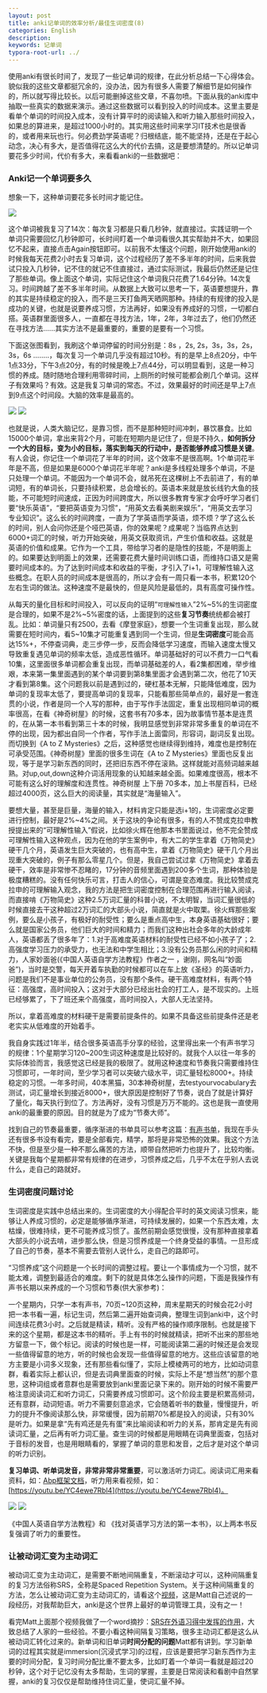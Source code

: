 ```yaml
---
layout: post
title: anki记单词的效率分析/最佳生词密度(8)
categories: English
description: 
keywords: 记单词
typora-root-url: ../
---
```


使用anki有很长时间了，发现了一些记单词的规律，在此分析总结一下心得体会。貌似我的这些文章都挺冗余的，没办法，因为有很多人需要了解细节是如何操作的，所以就写得比较长。以后可能删掉这些文章，不喜勿喷。下面从我的anki库中抽取一些真实的数据来演示。通过这些数据可以看到投入的时间成本。这里主要是看单个单词的时间投入成本，没有计算平时的阅读输入和听力输入那些时间投入，如果总的算进来，是超过1000小时的。其实用这些时间来学习IT技术也是很香的，或者用来玩也行。何必费劲学英语呢？归根结底，能不能坚持，还是在于起心动念，决心有多大，是否值得花这么大的代价去搞，这是要想清楚的。所以记单词要花多少时间，代价有多大，来看看anki的一些数据吧：

### Anki记一个单词要多久

想象一下，这种单词要花多长时间才能记住。

<img src="https://cs-cn.top//images/posts/coresspond_054502.png"/>

这个单词被我复习了14次：每次复习都是只看几秒钟，就直接过。实践证明一个单词只需要回忆几秒钟即可，长时间盯着一个单词看很久其实帮助并不大，如果回忆不起来，直接点击Again按钮即可。以前我不太懂这个问题，刚开始使用anki的时候我每天花费2小时去复习单词，这个过程经历了差不多半年的时间，后来我尝试只投入几秒钟，记不住的就记不住直接过，通过实际测试，我最后仍然还是记住了那些单词。像上面这个单词，实际记住这个单词我只花费了1.64分钟。14次复习。时间跨越了差不多半年时间。从数据上大致可以思考一下，英语要想提升，靠的其实是持续稳定的投入，而不是三天打鱼两天晒网那种。持续的有规律的投入是成功的关键，也就是说要养成习惯，方法再好，如果没有养成好的习惯，一切都白搭。英语群里面很多人，一直都在寻找方法，1年，2年，3年过去了，他们仍然还在寻找方法......其实方法不是最重要的，重要的是要有一个习惯。

下面这张图看到，我刷这个单词停留的时间分别是：8s ，2s, 2s，3s，3s，2s，3s，6s ........，每次复习一个单词几乎没有超过10秒。有的是早上8点20分，中午1点33分，下午3点20分，有的时候是晚上7点44分，可以明显看到，这是一种习惯的养成。随时随地合理利用零碎时间，上厕所的时候可能都会刷几个单词。这样子有效果吗？有效。这是我复习单词的常态。不过，效果最好的时间还是早上7点到9点这个时间段。大脑的效率是最高的。

<img src="https://cs-cn.top//images/posts/reviews_55030.png"/>

<img src="https://cs-cn.top//images/posts/details_55909.png"/>

也就是说，人类大脑记忆，是靠习惯，而不是那种短时间冲刺，暴饮暴食。比如15000个单词，拿出来背2个月，可能在短期内是记住了，但是不持久，**如何拆分一个大的目标，变为小的目标，落实到每天的行动中，是否能够养成习惯是关键**。有人会说，你记住一个单词花了半年的时间，这个效率不是很高啊。1个单词花半年是不高，但是如果是6000个单词花半年呢？anki是多线程处理多个单词，不是只处理一个单词。不能因为一个单词不会，就吊死在这棵树上不去前进了，有的单词短，有的单词长，只要持续积累，总会增长的。英语本来就是放长线钓大鱼的技能，不可能短时间速成，正因为时间跨度大，所以很多教育专家才会呼吁学习者们要“快乐英语”，“要把英语变为习惯”，“用英文去看美剧来娱乐”，“用英文去学习专业知识”。这么长的时间跨度，一直为了学英语而学英语，烦不烦？学了这么长的时间，别人会问你还是个哑巴英语，你的效果呢？成果呢？当临界点达到6000+词汇的时候，听力开始突破，用英文获取资讯，产生价值和收益。这就是英语的价值和成果。它作为一个工具，带给学习者的是隐性的技能，不是明面上的。如果要达到明面上的效果，还需要花费大量时间训练口语，而维持口语又是需要时间成本的。为了达到时间成本和收益的平衡，才引入了i+1，可理解性输入这些概念。在职人员的时间成本是很高的，所以才会有一周只看一本书，积累120个左右生词的做法。这种速度不是最快的，但是风险是最低的，具有高度可操作性。

从每天的量化目标和时间投入，可以反向的证明“`可理解性输入`”2%~5%的生词密度是合理的，如果不是2%~5%密度的话，上面提到的这些**复习节奏**统统都会被打乱。比如：单词量只有2500，去看《摩登家庭》，想要一个生词重复出现，那么就需要在短时间内，看5~10集才可能重复遇到同一个生词，但是**生词密度**可能会高达15%+，不停查词典，走三步停一步，反而会降低学习速度，而输入速度太慢又导致重复遇见单词的频率太低，造成恶性循环。单词基础好的可以不费力一口气看10集，这里面很多单词都会重复出现，而单词基础差的人，看2集都困难，举步维艰，本来第一集里面遇到的某个单词要到第8集里面才会遇到第二次，他花了10天才看到第8集。这个问题我以前是遇到过的，硬杠基本无解，只能降低难度，因为单词的复现率太低了，要提高单词的复现率，只能看那些简单点的，最好是一套连贯的小说，作者是同一个人写的那种，由于写作手法固定，重复出现相同单词的概率很高，在看《神奇树屋》的时候，这套书有70多本，因为故事情节基本是连贯的，在从第一本书看到第三十本的时候，我明显感觉到非常非常多重复的单词在不停的出现，因为都出自同一个作者，写作手法上面雷同，形容词，副词反复出现。而切换到《A to Z Mysteries》之后，这种感觉也继续得到维持，难度也是控制在可承受范围。《神奇树屋》里面的很多生词在《A to Z Mysteries》里面也反复出现，等于是学习新东西的同时，还把旧东西不停在滚熟。这样就能对高频词越来越熟。对up,out,down这种介词活用现象的认知越来越全面。如果难度很高，根本不可能有这么好的理解度和连贯性。神奇树屋 上下册 70多本，加上书屋百科，已经超过4000页，这么巨大的阅读量，其实就是“海量输入”。

要想大量，甚至是巨量，海量的输入，材料肯定只能是选i+1的，生词密度必定要进行控制，最好是2%~4%之间。关于这块的争论有很多，有的人不赞成克拉申教授提出来的“可理解性输入”假说，比如徐火辉在他那本书里面说过，他不完全赞成可理解性输入这种观点，因为在他的学生案例中，有大二的学生拿着《万物简史》硬干几个月，英语发生巨大突破的，也有高中生，拿着《万物简史》硬干几个月出现重大突破的，例子有那么零星几个。但是，我自己尝试过拿《万物简史》拿着去硬干，效率是非常惨不忍睹的，17分钟的音频里面遇到200多个生词，那种体验是极度糟糕的。没有任何快乐可言，打击人的信心，可谓是变态难度。我比较赞成克拉申的可理解输入观念，我的方法是把生词密度控制在合理范围再进行输入阅读，而直接啃《万物简史》这种2.5万词汇量的科普小说，不太明智，当词汇量很低的时候直接去干这种超过2万词汇的大部头小说，简直就是火中取栗。徐火辉那些案例，要么是小孩子，有极好的耐受性；要么是重点高中生，本身英语基础很好；要么就是国家公务员，他们巨大的时间和精力；而我们这种出社会多年的大龄成年人，英语都丢了很多年了：1.对于高难度英语材料的耐受性已经不如小孩子了；2.高强度学习压力的承受力，也无法和中学生相比；3.没有公务员那么闲的时间和精力，人家妙面爸(《中国人英语自学方法教程》作者之一 ，谢刚，网名叫“妙面爸”)，当时是交警，每天开着车执勤的时候都可以在车上放《圣经》的英语听力，问题是我们不是事业单位的公务员，没有那个条件。硬干高难度材料，有两个特征：高强度，高时间投入；这对于大部分已经出社会的打工人，是不现实的。上班已经够累了，下了班还来个高强度，高时间投入，大部人无法坚持。

所以，拿着高难度的材料硬干是需要前提条件的。如果不具备这些前提条件还是老老实实从低难度的开始着手。

我自身实践过1年半，结合很多英语高手分享的经验，这里得出来一个有声书学习的规律：1个星期学习120~200生词这种速度是比较好的。就我个人以往一年多的实际体验而言，我感觉这已经是我的极限了。就用这种速度和节奏我只需要维持住习惯即可，一年时间，至少学习者可以突破六级水平，词汇量轻松8000+。持续稳定的习惯。一年多时间，40本黑猫，30本神奇树屋，去testyourvocabulary去测试，词汇量增长到接近8000+，很大原因是控制好了节奏，说白了就是计算好了量化，每天执行到位了。方法再好，没有习惯是万万不能的。这也是我一直使用anki的最重要的原因。目的就是为了成为“节奏大师”。

找到自己的节奏最重要，循序渐进的书单具可以参考这篇：[有声书单](https://cs-cn.top/2019/05/10/english-study-series_01/#%E9%BB%91%E7%8C%AB%E6%9C%89%E5%A3%B0%E4%B9%A6%E7%B3%BB%E5%88%97)，我现在手头还有很多书没有看完，要是全部看完，精学，那将是非常恐怖的效果。我这个方法不快，但是至少是一种不那么痛苦的方法，顺带自然把听力也提升了，比较均衡。关键是我每个星期都非常有规律的在进步，习惯养成之后，几乎不太在乎别人去说什么，走自己的路就好。

### 生词密度问题讨论

生词密度是实践中总结出来的。生词密度的大小得配合平时的英文阅读习惯来，能够让人养成习惯的，必定是能够循序渐进，可持续发展的，如果一个东西太难，太枯燥，很难持续，更不可能养成习惯了。虽然前期会感觉很慢，没有那种直接拿着大部头的小说去啃，进步那么快，但是习惯养成是一个终身受益的事情。一旦形成了自己的节奏，基本不需要去管别人说什么，走自己的路即可。

“习惯养成”这个问题是一个长时间的调整过程。要让一个事情成为一个习惯，就不能太难，调整到最适合的难度。剩下的就是具体怎么操作的问题，下面是我操作有声书长期以来养成的一个习惯和节奏(供大家参考)：

一个星期内，只学一本有声书，70页~120页这种，周末星期天的时候会花2小时把一本书看一遍，标记生词，然后第二遍开始查词典，整理生词到anki中，这个时间连续花费3小时。之后就是精读，精听。没有严格的操作顺序限制。也就是接下来的这个星期，都是这本书的精听。手上有书的时候就精读，把听不出来的那些地方留意一下，做个标记。阅读的时候也是一样，可能阅读第二遍的时候还是会发现一些值得留意的地方，听的时候也会发现一些值得留意的地方。这些应该留意的地方主要是小词多义现象，还有那些看似懂了，实际上模棱两可的地方，比如动词意群，看着实际上都认识，但是去词典里面查的时候，实际上不是“想当然”的那个意思，这种词组或者意群也是需要放到anki里面记录下来的。刚开始的时候不需要严格注意阅读词汇和听力词汇，只需要养成习惯即可。这个阶段主要是积累高频词，还有意群，动词短语。听力不需要刻意追求，它会随着听书的数量，慢慢提升，听力的提升不像阅读那么快，非常缓慢，因为前期70%都是投入的阅读，只有30%是听力。如果是拿“先有鸡还是先有蛋”来比喻阅读和听力的关系，那肯定是先有阅读词汇量，之后再有听力词汇量。查生词的时候都是用眼睛在词典里面查，包括对于音标的发音，也是用眼睛看的，掌握了单词的意思和发音，之后才是对这个单词的听力识别。

**复习单词、听单词发音，非常非常非常重要**，可以激活听力词汇。阅读词汇用来看资料，如：[Abp框架文档](https://docs.abp.io/en/commercial/latest/getting-started?UI=NG&DB=Mongo&Tiered=No)，听力用来看视频，如：[https://youtu.be/YC4ewe7Rbl4](https://youtu.be/YC4ewe7Rbl4)。

<img src="https://cs-cn.top/images/posts/book3574.png"/>
<img src="https://cs-cn.top/images/posts/book898.png"/>

《中国人英语自学方法教程》和 《找对英语学习方法的第一本书》，以上两本书反复强调了听力的重要性。

### 让被动词汇变为主动词汇

被动词汇变为主动词汇，是需要不断地间隔重复，不断滚动才可以，这种间隔重复的复习方法俗称SRS，全称是Spaced Repetition System。关于这种间隔重复的方法，怎么让被动词汇变为主动词汇的，请看这个[视频](https://youtu.be/wrBFhsnBQ2k)，这是Matt自己述说的一段经历，对我帮助巨大，anki是这个世界上最好的单词管理工具，没有之一！

看完Matt上面那个视频我做了一个word摘抄：[SRS在外语习得中发挥的作用](https://cs-cn.top/assets/doc/SRS%E5%9C%A8%20%E5%A4%96%E8%AF%AD%E4%B9%A0%E5%BE%97%E4%B8%AD%E5%8F%91%E6%8C%A5%E7%9A%84%E4%BD%9C%E7%94%A8.docx)，大致总结了人家的一些经验。不要小看这种间隔复习策略，很多主动词汇都是这么从被动词汇转化过来的。新单词和旧单词**时间分配的问题**Matt都有讲到。学习新单词的过程其实就是immersion(沉浸式学习)的过程，应该是要把学习新东西作为主要的时间分配，复习时间分配比重不要太多，比如盯着一个单词一看就是超过20秒钟，这个对于记忆没有太多帮助，生词的掌握，主要是日常阅读和看剧中自然掌握，anki的复习仅仅是帮助维持住词汇量，使词汇量不掉。
